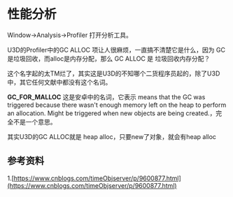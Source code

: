 # 性能分析

Window->Analysis->Profiler 打开分析工具。



U3D的Profiler中的GC ALLOC 项让人很麻烦，一直搞不清楚它是什么，因为 GC 是垃圾回收，而alloc是内存分配，那么 GC ALLOC 是 垃圾回收内存分配？

这个名字起的太TM烂了，其实这是U3D的不知哪个二货程序员起的，除了U3D中，其它任何文献中都没有这个名词。

**GC\_FOR\_MALLOC** 这是安卓中的名词，它表示 means that the GC was triggered because there wasn't enough memory left on the heap to perform an allocation. Might be triggered when new objects are being created.，完全不是一个意思。

其实U3D的GC ALLOC就是 heap alloc，只要new了对象，就会有heap alloc

## 参考资料

1.[https://www.cnblogs.com/timeObjserver/p/9600877.html](https://www.cnblogs.com/timeObjserver/p/9600877.html)
